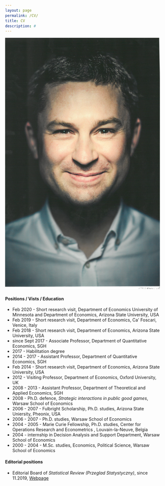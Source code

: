 ```yaml
---
layout: page
permalink: /CV/
title: CV
description: #
---
```

<div class="profile col one right">
    
<img class="one" src="/assets/img/LW.png" >
    
<div class="address">
        
</div>
    
</div>

<h4>Positions / Vists / Education  </h4>

<p>
<ul>  

<li> Feb 2020 - Short research visit, Department of Economics University of Minnesota and Department of Economics, Arizona State University, USA</li>

<li> Feb 2019 - Short research visit, Department of Economics, Ca' Foscari, Venice, Italy</li>

<li> Feb 2018 - Short research visit, Department of Economics, Arizona State University, USA</li>

<li> since Sept 2017 - Associate Professor, Department of Quantitative Economics, SGH</li>

<li> 2017 - Habilitation degree</li>

<li> 2014 - 2017  - Assistant Professor, Department of Quantitative Economics, SGH</li>

<li> Feb 2014 - Short research visit, Department of Economics, Arizona State University, USA</li>

<li> 2012 - Visiting Professor, Department of Economics, Oxford University, UK</li>

<li> 2008 - 2013 - Assistant Professor, Department of Theoretical and Applied Economics, SGH</li>

<li> 2008 - Ph.D. defence, <i>Strategic interactions in public good games</i>, Warsaw School of Economics</li>

<li> 2006 - 2007 - Fulbright Scholarship, Ph.D. studies, Arizona State Uniersity, Pheonix, USA</li>

<li> 2006 - 2007 - Ph.D. studies, Warsaw School of Economics </li>

<li> 2004 - 2005 - Marie Curie Fellowship, Ph.D. studies, Center for Operations Research and Econometrics , Louvain-la-Neuve, Belgia</li>

<li> 2004 - internship in Decision Analysis and Support Department, Warsaw School of Economics</li>

<li>2000 - 2004 - M.Sc. studies, Economics, Political Science, Warsaw School of Economics</li>
</ul>
</p>

<h4>Editorial positions</h4>
<p>
<ul>  

<li>Editorial Board of <i> Statistical Review (Przeglad Statystyczny)</i>, since 11.2019, <a href="https://ps.stat.gov.pl/About">Webpage</a></li>
</ul>
</p>
